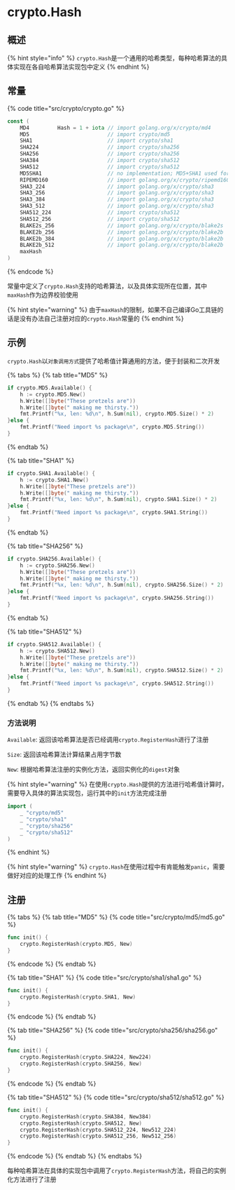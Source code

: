 # crypto.Hash

## 概述

{% hint style="info" %}
`crypto.Hash`是一个通用的哈希类型，每种哈希算法的具体实现在各自哈希算法实现包中定义
{% endhint %}

## 常量

{% code title="src/crypto/crypto.go" %}
```go
const (
    MD4         Hash = 1 + iota // import golang.org/x/crypto/md4
    MD5                         // import crypto/md5
    SHA1                        // import crypto/sha1
    SHA224                      // import crypto/sha256
    SHA256                      // import crypto/sha256
    SHA384                      // import crypto/sha512
    SHA512                      // import crypto/sha512
    MD5SHA1                     // no implementation; MD5+SHA1 used for TLS RSA
    RIPEMD160                   // import golang.org/x/crypto/ripemd160
    SHA3_224                    // import golang.org/x/crypto/sha3
    SHA3_256                    // import golang.org/x/crypto/sha3
    SHA3_384                    // import golang.org/x/crypto/sha3
    SHA3_512                    // import golang.org/x/crypto/sha3
    SHA512_224                  // import crypto/sha512
    SHA512_256                  // import crypto/sha512
    BLAKE2s_256                 // import golang.org/x/crypto/blake2s
    BLAKE2b_256                 // import golang.org/x/crypto/blake2b
    BLAKE2b_384                 // import golang.org/x/crypto/blake2b
    BLAKE2b_512                 // import golang.org/x/crypto/blake2b
    maxHash
)
```
{% endcode %}

常量中定义了`crypto.Hash`支持的哈希算法，以及具体实现所在位置，其中`maxHash`作为边界校验使用

{% hint style="warning" %}
由于`maxHash`的限制，如果不自己编译Go工具链的话是没有办法自己注册对应的`crypto.Hash`常量的
{% endhint %}

## 示例

`crypto.Hash`以`对象调用方式`提供了哈希值计算通用的方法，便于封装和二次开发

{% tabs %}
{% tab title="MD5" %}
```go
if crypto.MD5.Available() {
    h := crypto.MD5.New()
    h.Write([]byte("These pretzels are"))
    h.Write([]byte(" making me thirsty."))
    fmt.Printf("%x, len: %d\n", h.Sum(nil), crypto.MD5.Size() * 2)
}else {
    fmt.Printf("Need import %s package\n", crypto.MD5.String())
}
```
{% endtab %}

{% tab title="SHA1" %}
```go
if crypto.SHA1.Available() {
    h := crypto.SHA1.New()
    h.Write([]byte("These pretzels are"))
    h.Write([]byte(" making me thirsty."))
    fmt.Printf("%x, len: %d\n", h.Sum(nil), crypto.SHA1.Size() * 2)
}else {
    fmt.Printf("Need import %s package\n", crypto.SHA1.String())
}
```
{% endtab %}

{% tab title="SHA256" %}
```go
if crypto.SHA256.Available() {
    h := crypto.SHA256.New()
    h.Write([]byte("These pretzels are"))
    h.Write([]byte(" making me thirsty."))
    fmt.Printf("%x, len: %d\n", h.Sum(nil), crypto.SHA256.Size() * 2)
}else {
    fmt.Printf("Need import %s package\n", crypto.SHA256.String())
}
```
{% endtab %}

{% tab title="SHA512" %}
```go
if crypto.SHA512.Available() {
    h := crypto.SHA512.New()
    h.Write([]byte("These pretzels are"))
    h.Write([]byte(" making me thirsty."))
    fmt.Printf("%x, len: %d\n", h.Sum(nil), crypto.SHA512.Size() * 2)
}else {
    fmt.Printf("Need import %s package\n", crypto.SHA512.String())
}
```
{% endtab %}
{% endtabs %}

### 方法说明
`Available`: 返回该哈希算法是否已经调用`crypto.RegisterHash`进行了注册

`Size`: 返回该哈希算法计算结果占用字节数

`New`: 根据哈希算法注册的实例化方法，返回实例化的`digest`对象

{% hint style="warning" %}
在使用`crypto.Hash`提供的方法进行哈希值计算时，需要导入具体的算法实现包，运行其中的`init`方法完成注册
```go
import (
    _ "crypto/md5"
    _ "crypto/sha1"
    _ "crypto/sha256"
    _ "crypto/sha512"
)

```
{% endhint %}

{% hint style="warning" %}
`crypto.Hash`在使用过程中有肯能触发`panic`，需要做好对应的处理工作
{% endhint %}

## 注册

{% tabs %}
{% tab title="MD5" %}
{% code title="src/crypto/md5/md5.go" %}
```go
func init() {
    crypto.RegisterHash(crypto.MD5, New)
}
```
{% endcode %}
{% endtab %}

{% tab title="SHA1" %}
{% code title="src/crypto/sha1/sha1.go" %}
```go
func init() {
    crypto.RegisterHash(crypto.SHA1, New)
}
```
{% endcode %}
{% endtab %}

{% tab title="SHA256" %}
{% code title="src/crypto/sha256/sha256.go" %}
```go
func init() {
    crypto.RegisterHash(crypto.SHA224, New224)
    crypto.RegisterHash(crypto.SHA256, New)
}
```
{% endcode %}
{% endtab %}

{% tab title="SHA512" %}
{% code title="src/crypto/sha512/sha512.go" %}
```go
func init() {
    crypto.RegisterHash(crypto.SHA384, New384)
    crypto.RegisterHash(crypto.SHA512, New)
    crypto.RegisterHash(crypto.SHA512_224, New512_224)
    crypto.RegisterHash(crypto.SHA512_256, New512_256)
}
```
{% endcode %}
{% endtab %}
{% endtabs %}

每种哈希算法在具体的实现包中调用了`crypto.RegisterHash`方法，将自己的实例化方法进行了注册
